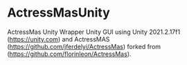 # ActressMasUnity

ActressMas Unity Wrapper 
Unity GUI using Unity 2021.2.17f1 (https://unity.com) and ActressMAS (https://github.com/jferdelyi/ActressMas) forked from (https://github.com/florinleon/ActressMas).
